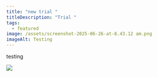 ```yaml
---
title: "new trial "
titleDescription: "Trial "
tags:
  - featured
image: /assets/screenshot-2025-06-26-at-8.43.12 am.png
imageAlt: Testing
---
```

testing



![](/assets/screenshot-2025-06-26-at-8.45.59 am.png)

